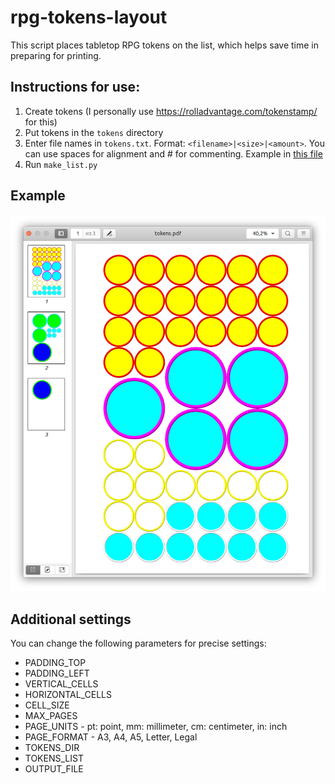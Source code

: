 # rpg-tokens-layout
This script places tabletop RPG tokens on the list, which helps save time in preparing for printing.

## Instructions for use:
1. Create tokens (I personally use https://rolladvantage.com/tokenstamp/ for this) 
2. Put tokens in the `tokens` directory
3. Enter file names in `tokens.txt`. Format: `<filename>|<size>|<amount>`. You can use spaces for alignment and # for commenting. Example in [this file](
tokens.txt)
4. Run `make_list.py`

## Example
![Screenshot of the result](screenshot.png)

## Additional settings
You can change the following parameters for precise settings:
- PADDING_TOP
- PADDING_LEFT
- VERTICAL_CELLS
- HORIZONTAL_CELLS
- CELL_SIZE
- MAX_PAGES
- PAGE_UNITS - pt: point, mm: millimeter, cm: centimeter, in: inch
- PAGE_FORMAT - A3, A4, A5, Letter, Legal
- TOKENS_DIR
- TOKENS_LIST
- OUTPUT_FILE
